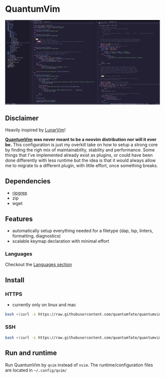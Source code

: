 # QuantumVim

![QuantumVim](./images/quantumvim.png)

## Disclaimer

Heavily inspired by [LunarVim](https://github.com/LunarVim/LunarVim)!

**[QuantumVim](https://github.com/quantumfate/qvim) was never meant to be a neovim distribution nor will it ever be.** This configuration is just my overkill take on how to setup a strong core by finding the righ mix of maintainability, stability and performance. Some things that I've implemented already exist as plugins, or could have been done differently with less runtime but the idea is that it would always allow me to migrate to a different plugin, with little effort, once something breaks.

## Dependencies

- [ripgrep](https://github.com/BurntSushi/ripgrep)
- zip
- wget

## Features

- automatically setup everything needed for a filetype (dap, lsp, linters, formatting, diagnostics)
- scalable keymap declaration with minimal effort

### Languages

Checkout the [Languages section](./lua/qvim/lang/README.md)

## Install

### HTTPS

- currently only on linux and mac

```bash
bash <(curl -s https://raw.githubusercontent.com/quantumfate/quantumvim/main/utils/installer/install.sh)
```

### SSH

```bash
bash <(curl -s https://raw.githubusercontent.com/quantumfate/quantumvim/main/utils/installer/install.sh) --ssh
```

## Run and runtime

Run QuantumVim by `qvim` instead of `nvim`. The runtime/configuration files are located in `~/.config/qvim/`
